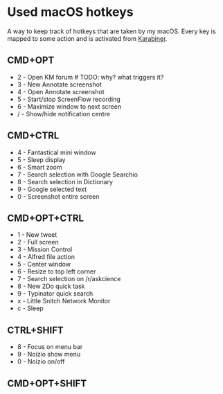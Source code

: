 # Used macOS hotkeys

A way to keep track of hotkeys that are taken by my macOS. Every key is mapped to some action and is activated from [Karabiner](../macOS/apps/karabiner/karabiner.md).

## CMD+OPT

- 2 - Open KM forum # TODO: why? what triggers it?
- 3 - New Annotate screenshot
- 4 - Open Annotate screenshot
- 5 - Start/stop ScreenFlow recording
- 6 - Maximize window to next screen
- / - Show/hide notification centre

## CMD+CTRL

- 4 - Fantastical mini window
- 5 - Sleep display
- 6 - Smart zoom
- 7 - Search selection with Google Searchio
- 8 - Search selection in Dictionary
- 9 - Google selected text
- 0 - Screenshot entire screen

## CMD+OPT+CTRL

- 1 - New tweet
- 2 - Full screen
- 3 - Mission Control
- 4 - Alfred file action
- 5 - Center window
- 6 - Resize to top left corner
- 7 - Search selection on /r/askcience
- 8 - New 2Do quick task
- 9 - Typinator quick search
- x - Little Snitch Network Monitor
- c - Sleep

## CTRL+SHIFT

- 8 - Focus on menu bar
- 9 - Noizio show menu
- 0 - Noizio on/off

## CMD+OPT+SHIFT
